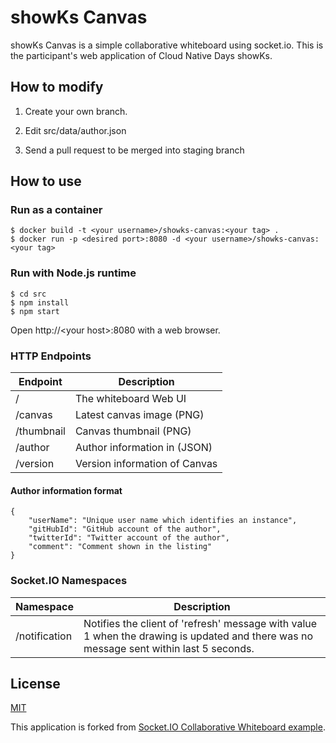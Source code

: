 # showKs Canvas 
showKs Canvas is a simple collaborative whiteboard using socket.io. This is the participant's web application of Cloud Native Days showKs.

## How to modify
1. Create your own branch.

2. Edit src/data/author.json

3. Send a pull request to be merged into staging branch


## How to use

### Run as a container

```
$ docker build -t <your username>/showks-canvas:<your tag> .
$ docker run -p <desired port>:8080 -d <your username>/showks-canvas:<your tag>
```

### Run with Node.js runtime

```
$ cd src
$ npm install
$ npm start
```
Open http://\<your host\>:8080 with a web browser.


### HTTP Endpoints
| Endpoint | Description |
|----------|-------------|
| /          | The whiteboard Web UI        |
| /canvas    | Latest canvas image (PNG)    |
| /thumbnail | Canvas thumbnail (PNG)       |
| /author    | Author information in (JSON) |
| /version   | Version information of Canvas |

#### Author information format

```
{
    "userName": "Unique user name which identifies an instance",
    "gitHubId": "GitHub account of the author",
    "twitterId": "Twitter account of the author",
    "comment": "Comment shown in the listing"
}
```


### Socket.IO Namespaces
| Namespace | Description |
|----------|-------------|
| /notification | Notifies the client of 'refresh' message with value 1 when the drawing is updated and there was no message sent within last 5 seconds.  |


## License

[MIT](LICENSE)

This application is forked from [Socket.IO Collaborative Whiteboard example](https://github.com/socketio/socket.io/tree/master/examples/whiteboard).
